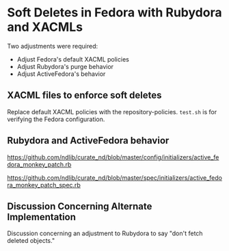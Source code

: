 # Soft Deletes in Fedora with Rubydora and XACMLs

Two adjustments were required:

* Adjust Fedora's default XACML policies
* Adjust Rubydora's purge behavior
* Adjust ActiveFedora's behavior

## XACML files to enforce soft deletes

Replace default XACML policies with the repository-policies.
`test.sh` is for verifying the Fedora configuration.

## Rubydora and ActiveFedora behavior

https://github.com/ndlib/curate_nd/blob/master/config/initializers/active_fedora_monkey_patch.rb

https://github.com/ndlib/curate_nd/blob/master/spec/initializers/active_fedora_monkey_patch_spec.rb

## Discussion Concerning Alternate Implementation

Discussion concerning an adjustment to Rubydora to say "don't fetch deleted objects."
